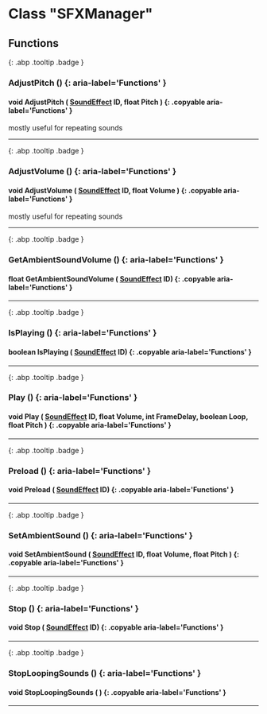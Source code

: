 # Class "SFXManager"
## Functions
[ ](#){: .abp .tooltip .badge }
### AdjustPitch () {: aria-label='Functions' }
#### void AdjustPitch ( [SoundEffect](../enums/SoundEffect) ID, float Pitch )  {: .copyable aria-label='Functions' }
mostly useful for repeating sounds 
___ 
[ ](#){: .abp .tooltip .badge }
### AdjustVolume () {: aria-label='Functions' }
#### void AdjustVolume ( [SoundEffect](../enums/SoundEffect) ID, float Volume )  {: .copyable aria-label='Functions' }
mostly useful for repeating sounds 
___ 
[ ](#){: .abp .tooltip .badge }
### GetAmbientSoundVolume () {: aria-label='Functions' }
#### float GetAmbientSoundVolume ( [SoundEffect](../enums/SoundEffect) ID)  {: .copyable aria-label='Functions' }

___ 
[ ](#){: .abp .tooltip .badge }
### IsPlaying () {: aria-label='Functions' }
#### boolean IsPlaying ( [SoundEffect](../enums/SoundEffect) ID)  {: .copyable aria-label='Functions' }

___ 
[ ](#){: .abp .tooltip .badge }
### Play () {: aria-label='Functions' }
#### void Play ( [SoundEffect](../enums/SoundEffect) ID, float Volume, int FrameDelay, boolean Loop, float Pitch )  {: .copyable aria-label='Functions' }

___ 
[ ](#){: .abp .tooltip .badge }
### Preload () {: aria-label='Functions' }
#### void Preload ( [SoundEffect](../enums/SoundEffect) ID)  {: .copyable aria-label='Functions' }

___ 
[ ](#){: .abp .tooltip .badge }
### SetAmbientSound () {: aria-label='Functions' }
#### void SetAmbientSound ( [SoundEffect](../enums/SoundEffect) ID, float Volume, float Pitch )  {: .copyable aria-label='Functions' }

___ 
[ ](#){: .abp .tooltip .badge }
### Stop () {: aria-label='Functions' }
#### void Stop ( [SoundEffect](../enums/SoundEffect) ID)  {: .copyable aria-label='Functions' }

___ 
[ ](#){: .abp .tooltip .badge }
### StopLoopingSounds () {: aria-label='Functions' }
#### void StopLoopingSounds ( )  {: .copyable aria-label='Functions' }

___ 
